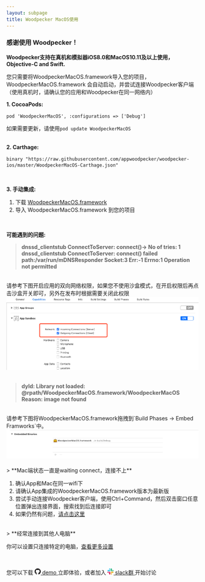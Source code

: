 ```yaml
---
layout: subpage
title: Woodpecker MacOS使用
---
```



<h3 class="index-h3">感谢使用 Woodpecker！</h3>

**Woodpecker支持在真机和模拟器iOS8.0和MacOS10.11及以上使用，Objective-C and Swift.**

您只需要将WoodpeckerMacOS.framework导入您的项目，WoodpeckerMacOS.framework 会自动启动，并尝试连接Woodpecker客户端
（使用真机时，请确认您的应用和Woodpecker在同一网络内）


**1. CocoaPods:**

```
pod 'WoodpeckerMacOS', :configurations => ['Debug']
```
如果需要更新，请使用`pod update WoodpeckerMacOS`
<br/>
<br/>

**2. Carthage:**

```
binary "https://raw.githubusercontent.com/appwoodpecker/woodpecker-ios/master/WoodpeckerMacOS-Carthage.json"
```
<br/>

**3. 手动集成:**

1. 下载 <a href="/assets/framework/WoodpeckerMacOS.framework.zip">WoodpeckerMacOS.framework</a>
2. 导入 WoodpeckerMacOS.framework 到您的项目

<br/>


**可能遇到的问题:**
> **dnssd_clientstub ConnectToServer: connect()-> No of tries: 1**
> **dnssd_clientstub ConnectToServer: connect() failed path:/var/run/mDNSResponder Socket:3 Err:-1 Errno:1 Operation not permitted**

<br/>
请参考下图开启应用的双向网络权限，如果您不使用沙盒模式，在开启权限后再点击沙盒开关即可，另外在发布时根据需要关闭此权限

<img src="/assets/img/macnetwork.png"/>
<br/>
<br/>


> **dyld: Library not loaded: @rpath/WoodpeckerMacOS.framework/WoodpeckerMacOS
Reason: image not found**

<br/>
请参考下图将WoodpeckerMacOS.framework拖拽到`Build Phases -> Embed Framworks`中。

<img src="/assets/img/embedframeworkmac.png"/>
<br/>
<br/>
> **Mac端状态一直是waiting connect，连接不上**

1. 确认App和Mac在同一wifi下
2. 请确认App集成的WoodpeckerMacOS.framework版本为最新版
3. 尝试手动连接Woodpecker客户端，使用Ctrl+Command，然后双击窗口任意位置弹出连接界面，搜索找到后连接即可
4. 如果仍然有问题，<a href="/cncontact.html">请点击这里</a>

<br/>
> **经常连接到其他人电脑**

你可以设置只连接特定的电脑，<a href="/cnconnection.html">查看更多设置</a>

<br/>
<br/>
您可以下载 
<a href="https://github.com/appwoodpecker/woodpecker-ios">
	<img src="/assets/img/logo_github.png" width="16" heigh="16"/> demo
</a> 立即体验，或者加入 
<a href="https://join.slack.com/t/woodpeckerapp/shared_invite/enQtNjMzMTY3MDczMDA4LTM4NTQ5OGRjMTIxZWMxMDdmZmVlNjQ4NjRhZmQ3YTE0NzFkMDBmNGE5NmE2MzRjMjYzZjk2Yzk5OGNjNDUwMTM">
	<img src="/assets/img/logo_slack.png" width="16" heigh="16"/> slack群
</a> 开始讨论
<br/>
<br/>
<br/>









